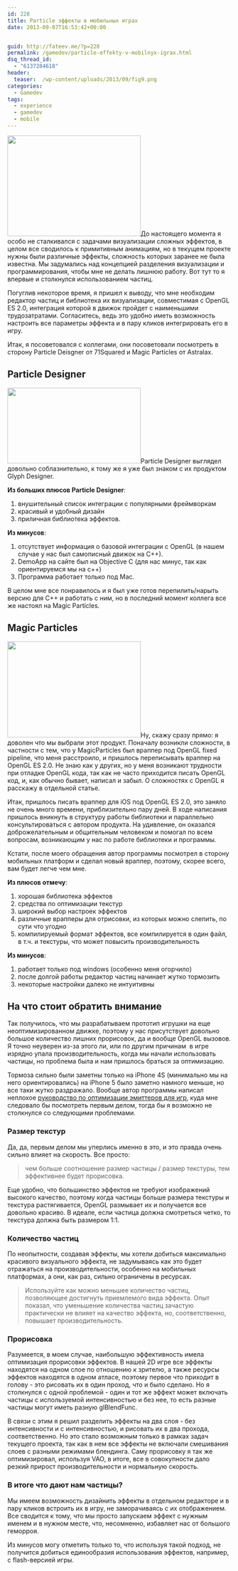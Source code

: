 ```yaml
---
id: 228
title: Particle эффекты в мобильных играх
date: 2013-09-07T16:53:42+00:00


guid: http://fateev.me/?p=228
permalink: /gamedev/particle-effekty-v-mobilnyx-igrax.html
dsq_thread_id:
  - "6137284618"
header:
  teaser:  /wp-content/uploads/2013/09/fig9.png
categories:
  - Gamedev
tags:
  - experience
  - gamedev
  - mobile
---
```

<p dir="ltr"><a href="http://fateev.me/wp-content/uploads/2013/09/fig9.png"><img class="alignleft size-medium wp-image-230" title="fig9" src="http://fateev.me/wp-content/uploads/2013/09/fig9-300x226.png" alt="" width="300" height="226" /></a>До настоящего момента я особо не сталкивался с задачами визуализации сложных эффектов, в целом все сводилось к примитивным анимациям, но в текущем проекте нужны были различные эффекты, сложность которых заранее не была известна. Мы задумались над концепцией разделения визуализации и программирования, чтобы мне не делать лишнюю работу. Вот тут то я впервые и столкнулся использованием частиц.</p>
<p dir="ltr">Погуглив некоторое время, я пришел к выводу, что мне необходим редактор частиц и библиотека их визуализации, совместимая с OpenGL ES 2.0, интеграция которой в движок пройдет с наименьшими трудозатратами. Согласитесь, ведь это удобно иметь возможность настроить все параметры эффекта и в пару кликов интегрировать его в игру.</p>
<p dir="ltr">Итак, я посоветовался с коллегами, они посоветовали посмотреть в сторону Particle Deisgner от 71Squared и Magic Particles от Astralax.</p>

<h2 dir="ltr">Particle Designer</h2>
<p dir="ltr"><a href="http://fateev.me/wp-content/uploads/2013/09/particle_settings_example.png"><img class="size-medium wp-image-242 alignright" title="particle_settings_example" src="http://fateev.me/wp-content/uploads/2013/09/particle_settings_example-300x170.png" alt="" width="300" height="170" /></a>Particle Designer выглядел довольно соблазнительно, к тому же я уже был знаком с их продуктом Glyph Designer.</p>
<p dir="ltr"><strong>Из больших плюсов Particle Designer</strong>:</p>

<ol>
	<li>внушительный список интеграции с популярными фреймворкам</li>
	<li>красивый и удобный дизайн</li>
	<li>приличная библиотека эффектов.</li>
</ol>
<p dir="ltr"><strong>Из минусов</strong>:</p>

<ol>
	<li>отсутствует информация о базовой интеграции с OpenGL (в нашем случае у нас был самописный движок на C++).</li>
	<li>DemoApp на сайте был на Objective C (для нас минус, так как ориентируемся мы на с++)</li>
	<li>Программа работает только под Mac.</li>
</ol>
<p dir="ltr">В целом мне все понравилось и я был уже готов перепилить/нарыть версию для C++ и работать с ним, но в последний момент коллега все же настоял на Magic Particles.</p>

<h2 dir="ltr">Magic Particles</h2>
<p dir="ltr"><a href="http://fateev.me/wp-content/uploads/2013/09/mp_screen.gif"><img class="alignleft size-medium wp-image-244" title="mp_screen" src="http://fateev.me/wp-content/uploads/2013/09/mp_screen-300x216.gif" alt="" width="300" height="216" /></a>Ну, скажу сразу прямо: я доволен что мы выбрали этот продукт. Поначалу возникли сложности, в частности с тем, что у MagicParticles был враппер под OpenGL fixed pipeline, что меня расстроило, и пришлось переписывать враппер на OpenGL ES 2.0. Не знаю как у других, но у меня возникают трудности при отладке OpenGL кода, так как не часто приходится писать OpenGL код, и, как обычно бывает, написал и забыл. О сложностях с OpenGL я расскажу в отдельной статье.</p>
<p dir="ltr">Итак, пришлось писать враппер для iOS под OpenGL ES 2.0, это заняло не очень много времени, приблизительно пару дней. В ходе написания пришлось вникнуть в структуру работы библиотеки и параллельно консультироваться с автором продукта. На удивление, он оказался доброжелательным и общительным человеком и помогал по всем вопросам, возникающим у нас по работе библиотеки и программы.</p>
<p dir="ltr">Кстати, после моего обращения автор программы посмотрел в сторону мобильных платформ и сделал новый враппер, поэтому, скорее всего, вам будет легче чем мне.</p>
<p dir="ltr"><strong>Из плюсов отмечу</strong>:</p>

<ol>
	<li>хорошая библиотека эффектов</li>
	<li>средства по оптимизации текстур</li>
	<li>широкий выбор настроек эффектов</li>
	<li>различные врапперы для отрисовки, из которых можно слепить, по сути что угодно</li>
	<li>компилируемый формат эффектов, все компилируется в один файл, в т.ч. и текстуры, что может повысить производительность</li>
</ol>
<p dir="ltr"><strong>Из минусов</strong>:</p>

<ol>
	<li>работает только под windows (особенно меня огорчило)</li>
	<li>после долгой работы редактор частиц начинает жутко тормозить</li>
	<li>некоторые настройки далеко не интуитивны</li>
</ol>
<h2 dir="ltr">На что стоит обратить внимание</h2>
<p dir="ltr">Так получилось, что мы разрабатываем прототип игрушки на еще неоптимизированном движке, поэтому у нас присутствует довольно большое количество лишних прорисовок, да и вообще OpenGL вызовов. Я точно неуверен из-за этого ли, или по другим причинам  в игре изрядно упала производительность, когда мы начали использовать частицы, но проблема была и нам пришлось браться за оптимизацию.</p>
<p dir="ltr">Тормоза сильно были заметны только на iPhone 4S (минимально мы на него ориентировались) на iPhone 5 было заметно намного меньше, но все таки жутко раздражало. Вообще автор программы написал неплохое <a href="http://www.astralax.ru/articles/effects_optimization" rel="nofollow">руководство по оптимизации эмиттеров для игр</a>, куда мне следовало бы посмотреть первым делом, тогда бы я возможно не столкнулся со следующими проблемами.</p>

<h3 dir="ltr">Размер текстур</h3>
<p dir="ltr">Да, да, первым делом мы уперлись именно в это, и это правда очень сильно влияет на скорость. Все просто:</p>

<blockquote>
<p dir="ltr">чем больше соотношение размер частицы / размер текстуры, тем эффективнее будет прорисовка.</p>
</blockquote>
<p dir="ltr">Еще удобно, что большинство эффектов не требуют изображений высокого качество, поэтому когда частицы больше размера текстуры и текстура растягивается, OpenGL размывает их и получается все довольно красиво. В идеале, если частица должна смотреться четко, то текстура должна быть размером 1:1.</p>

<h3 dir="ltr">Количество частиц</h3>
<p dir="ltr">По неопытности, создавая эффекты, мы хотели добиться максимально красивого визуального эффекта, не задумываясь как это будет отражаться на производительности, особенно на мобильных платформах, а они, как раз, сильно ограничены в ресурсах.</p>

<blockquote>
<p dir="ltr">Используйте как можно меньшее количество частиц, позволяющее достигнуть приемлемого вида эффекта. Опыт показал, что уменьшение количества частиц зачастую практически не влияет на качество эффекта, но, соответственно, повышает производительность.</p>
</blockquote>
<h3 dir="ltr">Прорисовка</h3>
<p dir="ltr">Разумеется, в моем случае, наибольшую эффективность имела оптимизация прорисовки эффектов. В нашей 2D игре все эффекты находятся на одном слое по отношению к зрителю, а также ресурсы эффектов находятся в одном атласе, поэтому первое что приходит в голову - это рисовать их в один проход, что и было сделано. Но я столкнулся с одной проблемой - один и тот же эффект может включать частицы с используемой интенсивностью и без нее, то есть разные частицы могут иметь разную glBlendFunc.</p>
<p dir="ltr">В связи с этим я решил разделить эффекты на два слоя - без интенсивности и с интенсивностью, и рисовать их в два прохода, соответственно. Но это стало возможным только в рамках задач текущего проекта, так как в нем все эффекты не включали смешивания слоев с разными режимами блендинга. Саму прорисовку я так же оптимизировал, используя VAO, в итоге, все в совокупности дало резкий прирост производительности и нормальную скорость.</p>

<h3 dir="ltr">В итоге что дают нам частицы?</h3>
<p dir="ltr">Мы имеем возможность дизайнить эффекты в отдельном редакторе и в пару кликов встроить их в игру, не заморачиваясь с их отображением. Все сводится к тому, что мы просто запускаем эффект с нужным именем и в нужном месте, что, несомненно, избавляет нас от большого геморроя.</p>
Из минусов могу отметить только то, что используя такой подход, не получится добиться единообразия использования эффектов, например, с flash-версией игры.